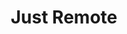 ---
title: 'Just Remote'
description: 'Discover fully and partially remote jobs from the greatest remote working companies'
link: 'https://justremote.co/'
imageURL: 'https://res.cloudinary.com/dc6mrv5cb/image/upload/v1718793992/personal-resources/jobs/justremote.co__oi5c8f_kppipe.webp'
---